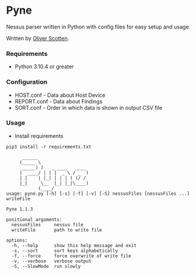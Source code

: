 # Pyne

Nessus parser written in Python with config files for easy setup and usage.

Written by [Oliver Scotten](https://www.github.com/oliv10).

### Requirements
- Python 3.10.4 or greater

### Configuration
- HOST.conf - Data about Host Device
- REPORT.conf - Data about Findings
- SORT.conf - Order in which data is shown in output CSV file

### Usage
- Install requirements
```
pip3 install -r requirements.txt
```

```
	  ______                   
	 (_____ \                  
	  _____) )   _ ____   ____ 
	 |  ____/ | | |  _ \ / _  )
	 | |    | |_| | | | ( (/ / 
	 |_|     \__  |_| |_|\____)
	        (____/             
usage: pyne.py [-h] [-s] [-f] [-v] [-S] nessusFiles [nessusFiles ...] writeFile

Pyne 1.1.3

positional arguments:
  nessusFiles     nessus file
  writeFile       path to write file

options:
  -h, --help      show this help message and exit
  -s, --sort      sort keys alphabetically
  -f, --force     force overwrite of write file
  -v, --verbose   verbose output
  -S, --SlowMode  run slowly
```
